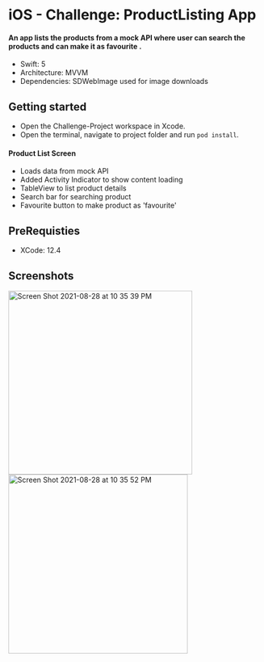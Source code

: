 # iOS - Challenge: ProductListing App
#### An app lists the products from a mock API where user can search the products and can make it as favourite .
* Swift: 5
* Architecture: MVVM
* Dependencies: SDWebImage used for image downloads
## Getting started
* Open the Challenge-Project workspace in Xcode.
* Open the terminal, navigate to project folder and run `pod install`.
#### Product List Screen
* Loads data from mock API
* Added Activity Indicator to show content loading
* TableView to list product details
* Search bar for searching product
* Favourite button to make product as 'favourite'
## PreRequisties
* XCode: 12.4
## Screenshots
 <img width="364" alt="Screen Shot 2021-08-28 at 10 35 39 PM" src="https://user-images.githubusercontent.com/30163040/131236359-ba7dc14a-37d1-4ad3-b3d5-5820d38e68e3.png"> <img width="355" alt="Screen Shot 2021-08-28 at 10 35 52 PM" src="https://user-images.githubusercontent.com/30163040/131236383-a8344756-f6fd-4412-a445-9e8e65079b6f.png">


